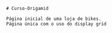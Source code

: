     # Curso-Origamid

    Página inicial de uma loja de bikes. 
    Página única com o uso do display grid